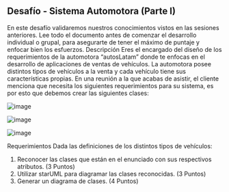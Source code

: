 Desafío - Sistema Automotora (Parte I)
--

En este desafío validaremos nuestros conocimientos vistos en las sesiones anteriores.
Lee todo el documento antes de comenzar el desarrollo individual o grupal, para asegurarte
de tener el máximo de puntaje y enfocar bien los esfuerzos.
Descripción
Eres el encargado del diseño de los requerimientos de la automotora “autosLatam” donde te
enfocas en el desarrollo de aplicaciones de ventas de vehículos. La automotora posee
distintos tipos de vehículos a la venta y cada vehículo tiene sus características propias.
En una reunión a la que acabas de asistir, el cliente menciona que necesita los siguientes
requerimientos para su sistema, es por esto que debemos crear las siguientes clases:


![image](https://github.com/TomasAguileraCastillo/Desafio1-POO--Sistema-Automotora-Parte-I-/assets/136927556/0d92287e-9bfd-42b1-bac6-8c619ac57bbb)

![image](https://github.com/TomasAguileraCastillo/Desafio1-POO--Sistema-Automotora-Parte-I-/assets/136927556/80a21959-eedf-4480-9b00-b84c1db54a0a)

![image](https://github.com/TomasAguileraCastillo/Desafio1-POO--Sistema-Automotora-Parte-I-/assets/136927556/3af108f3-4efb-4709-83b5-1cc082b65aaf)


Requerimientos
Dada las definiciones de los distintos tipos de vehículos:
1. Reconocer las clases que están en el enunciado con sus respectivos atributos.
(3 Puntos)
2. Utilizar starUML para diagramar las clases reconocidas.
(3 Puntos)
3. Generar un diagrama de clases.
(4 Puntos)


